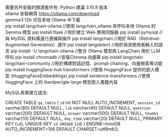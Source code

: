 需要另外安裝的開源套件有:
Python 建議 3.10.8 版本<br>
ollama 安裝網頁 https://ollama.com/download<br>
gemma3:12b 可在本地 Ollama 中下載<br>
pip install langchain-ollama //使用 langchain_ollama 來呼叫本地 Ollama 的 Gemma 模型
pip install flask  //用於建立 Web 應用伺服器
pip install pymysql //與 MySQL 資料庫進行連線與操作
pip install langchain //用於 RAG（Retrieval-Augmented Generation）運作
pip install langdetect //用於偵測使用者輸入的語言
pip install -U langchain-ollama //整合 Ollama 模型與 LangChain 用於 LLM 呼叫
pip install chromadb //安裝Chroma 向量庫
pip install langchain langchain-community //用於構建對話記憶、prompt chaining、向量檢索等功能
pip install huggingface-hub transformers //使用 HuggingFace 提供的嵌入模型 (HuggingFaceEmbeddings)
pip install sentence-transformers //使用HuggingFace 上的 thenlper/gte-large 模型嵌入書籍內容

MySQL表單建立語法:

CREATE TABLE `qa_table` (
  `id` int NOT NULL AUTO_INCREMENT,
  `session_id` varchar(80) DEFAULT NULL,
  `lib` varchar(45) DEFAULT NULL,
  `question` varchar(200) DEFAULT NULL,
  `answer` varchar(500) DEFAULT NULL,
  `thumbs` varchar(10) DEFAULT NULL,
  `day_time` varchar(20) DEFAULT NULL,
  PRIMARY KEY (`id`),
  UNIQUE KEY `id_UNIQUE` (`id`)
) ENGINE=InnoDB AUTO_INCREMENT=156 DEFAULT CHARSET=utf8mb3;
